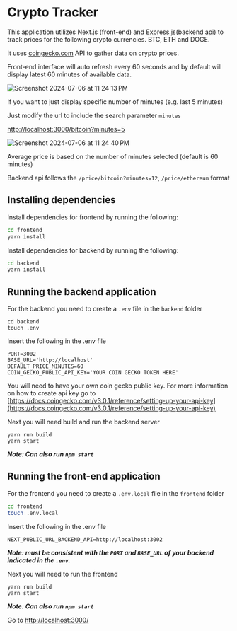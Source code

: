 # Crypto Tracker

This application utilizes Next.js (front-end) and Express.js(backend api) to track prices for the following crypto currencies. BTC, ETH and DOGE. 

It uses [coingecko.com](coingecko.com) API to gather data on crypto prices. 

Front-end interface will auto refresh every 60 seconds and by default will display latest 60 minutes of available data.

![Screenshot 2024-07-06 at 11 24 13 PM](https://github.com/niccololampa/crypto-track/assets/37615906/126b2390-8948-4e06-97d0-92eeb898bf57)

If you want to just display specific number of minutes (e.g. last 5 minutes)

Just modify the url to include the search parameter `minutes`

[http://localhost:3000/bitcoin?minutes=5](http://localhost:3000/bitcoin?minutes=5)

![Screenshot 2024-07-06 at 11 24 40 PM](https://github.com/niccololampa/crypto-track/assets/37615906/9c0e90e2-1ec0-4bc0-9a7f-eef2fecc5d74)

Average price is based on the number of minutes selected (default is 60 minutes)

Backend api follows the `/price/bitcoin?minutes=12`, `/price/ethereum` format

## Installing dependencies

Install dependencies for frontend by running the following:

```bash
cd frontend
yarn install
```

Install dependencies for backend by running the following:

```bash
cd backend
yarn install
```

## Running the backend application

For the backend you need to create a `.env` file in the `backend` folder

```
cd backend
touch .env
```

Insert the following in the .env file 

```.env
PORT=3002
BASE_URL='http://localhost'
DEFAULT_PRICE_MINUTES=60
COIN_GECKO_PUBLIC_API_KEY='YOUR COIN GECKO TOKEN HERE'
```
You will need to have your own coin gecko public key. For more information on how to create api key go to [https://docs.coingecko.com/v3.0.1/reference/setting-up-your-api-key](https://docs.coingecko.com/v3.0.1/reference/setting-up-your-api-key)

Next you will need build and run the backend server

```
yarn run build
yarn start
```

***Note: Can also run `npm start`***


## Running the front-end application 

For the frontend you need to create a `.env.local` file in the `frontend` folder

```bash
cd frontend
touch .env.local
```

Insert the following in the .env file 

```.env
NEXT_PUBLIC_URL_BACKEND_API=http://localhost:3002
```
***Note: must be consistent with the `PORT` and `BASE_URL` of your backend indicated in the `.env`.***

Next you will need to run the frontend

```
yarn run build
yarn start
```
***Note: Can also run `npm start`***

Go to [http://localhost:3000/](http://localhost:3000/)
